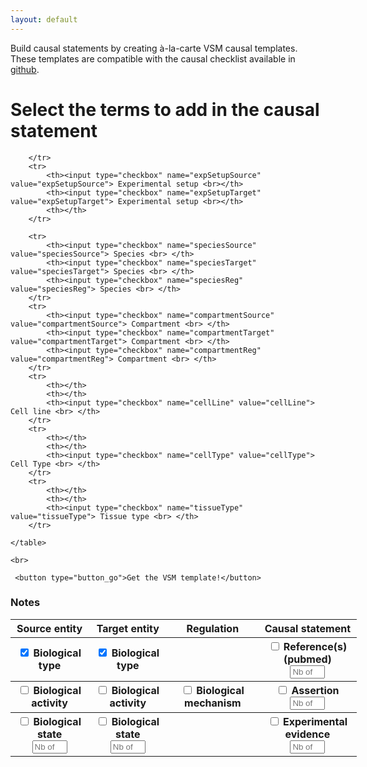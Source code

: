```yaml
---
layout: default
---
```


Build causal statements by creating à-la-carte VSM causal templates. These templates are compatible with the causal checklist available in [github](https://github.com/vtoure/MICAST).

# Select the terms to add in the causal statement

<html>
<head>
    <title>Checkboxes to create templates</title>
</head>

<body>
	<table style="width:110%" border="0">
  		<tr>
	  		<th>Source entity</th>
			<th>Target entity</th> 
			<th>Regulation</th>
		    <th>Causal statement</th>
		</tr>
		<tr>
			<th><input type="checkbox" name="typesource" value="typesource" checked onclick="return false;"> Biological type <br></th>
			<th><input type="checkbox" name="typetarget" value="typetarget" checked onclick="return false;"> Biological type <br> </th>
			<th></th>
			<th><input type="checkbox" name="reference" value="reference"> Reference(s) (pubmed) <br> 
			    <input type="number" id="nbPubmed" name="nbPubmed" min="0" max="10" placeholder="Nb of pmids"> </th>
		</tr>
		<tr>
			<th><input type="checkbox" name="activitySource" value="activitySource"> Biological activity <br></th>
			<th><input type="checkbox" name="activityTarget" value="activityTarget"> Biological activity <br></th>
			<th><input type="checkbox" name="mechanism" value="mechanism"> Biological mechanism <br></th>
			<th><input type="checkbox" name="assertion" value="assertion"> Assertion <br>
			 	<input type="number" id="nbAssertion" name="nbAssertion" min="0" max="10" placeholder="Nb of assertions"> </th>
		</tr>
		<tr>
			<th><input type="checkbox" name="stateSource" value="stateSource"> Biological state <br>
			    <input type="number" id="nbStateSource" name="nbStateSource" min="0" max="10" placeholder="Nb of states"></th>
			<th><input type="checkbox" name="statetarget" value="statetarget"> Biological state <br>
			 	<input type="number" id="nbStateTarget" name="nbStateTarget" min="0" max="10" placeholder="Nb of states"></th>
			<th></th>
			<th><input type="checkbox" name="expEvidence" value="expEvidence"> Experimental evidence <br>
			 	<input type="number" id="nbexpEvidence" name="nbexpEvidence" min="0" max="10" placeholder="Nb of experimental evidences"> </th>

			
		</tr>
		<tr>
			<th><input type="checkbox" name="expSetupSource" value="expSetupSource"> Experimental setup <br></th>
			<th><input type="checkbox" name="expSetupTarget" value="expSetupTarget"> Experimental setup <br></th>
			<th></th>
		</tr>

	  	<tr>
			<th><input type="checkbox" name="speciesSource" value="speciesSource"> Species <br> </th>
			<th><input type="checkbox" name="speciesTarget" value="speciesTarget"> Species <br> </th>
			<th><input type="checkbox" name="speciesReg" value="speciesReg"> Species <br> </th>
	  	</tr>
	  	<tr>
			<th><input type="checkbox" name="compartmentSource" value="compartmentSource"> Compartment <br> </th>
			<th><input type="checkbox" name="compartmentTarget" value="compartmentTarget"> Compartment <br> </th>
			<th><input type="checkbox" name="compartmentReg" value="compartmentReg"> Compartment <br> </th>
	  	</tr>
	  	<tr>
			<th></th>
			<th></th>
			<th><input type="checkbox" name="cellLine" value="cellLine"> Cell line <br> </th>
		</tr>
		<tr>
			<th></th>
			<th></th>
			<th><input type="checkbox" name="cellType" value="cellType"> Cell Type <br> </th>
		</tr>
		<tr>
			<th></th>
			<th></th>
			<th><input type="checkbox" name="tissueType" value="tissueType"> Tissue type <br> </th>
		</tr>

	</table>
	
	<br>
	
	 <button type="button_go">Get the VSM template!</button> 
	 
<h3> Notes </h3>
<p> </p>
</body>


</html>
